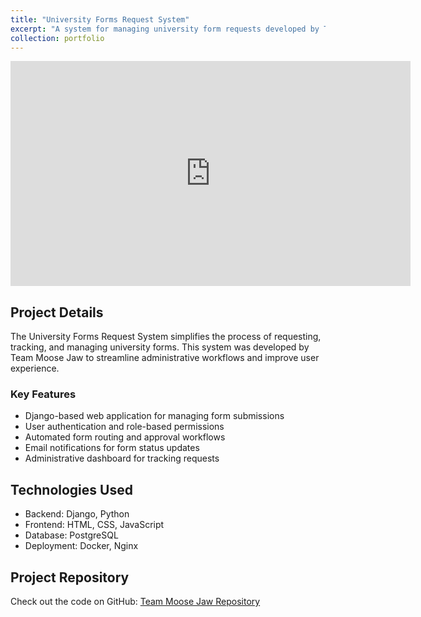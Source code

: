 ```yaml
---
title: "University Forms Request System"
excerpt: "A system for managing university form requests developed by Team Moose Jaw<br/><a href='https://www.youtube.com/embed/X7w3MFRCo5s'><img src='/images/500x300.png'></a>"
collection: portfolio
---
```


<iframe width="640" height="360" src="https://www.youtube.com/embed/X7w3MFRCo5s" frameborder="0" allowfullscreen></iframe>

## Project Details

The University Forms Request System simplifies the process of requesting, tracking, and managing university forms. This system was developed by Team Moose Jaw to streamline administrative workflows and improve user experience.

### Key Features
- Django-based web application for managing form submissions
- User authentication and role-based permissions
- Automated form routing and approval workflows
- Email notifications for form status updates
- Administrative dashboard for tracking requests

## Technologies Used
- Backend: Django, Python
- Frontend: HTML, CSS, JavaScript
- Database: PostgreSQL
- Deployment: Docker, Nginx

## Project Repository

Check out the code on GitHub: [Team Moose Jaw Repository](https://github.com/MooseJawTeam/TeamMooseJaw)